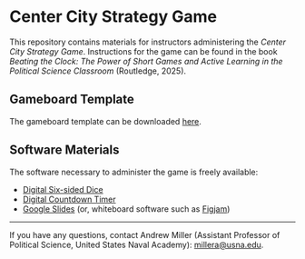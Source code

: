 # Center City Strategy Game

This repository contains materials for instructors administering the _Center City Strategy Game_. Instructions for the game can be found in the book _Beating the Clock: The Power of Short Games and Active Learning in the Political Science Classroom_ (Routledge, 2025).

## Gameboard Template

The gameboard template can be downloaded [here](https://docs.google.com/presentation/d/1HqWNwpEN6a5_hw0J88q4hY6IHE9niW69DIcNWqACPzE/edit?usp=sharing).

## Software Materials

The software necessary to administer the game is freely available:

* [Digital Six-sided Dice](https://g.co/kgs/nDT1GUF)
* [Digital Countdown Timer](https://www.online-stopwatch.com/countdown-timer/)
* [Google Slides](https://workspace.google.com/products/slides/) (or, whiteboard software such as [Figjam](https://www.figma.com/figjam/))

-----

If you have any questions, contact Andrew Miller (Assistant Professor of Political Science, United States Naval Academy): millera@usna.edu.
